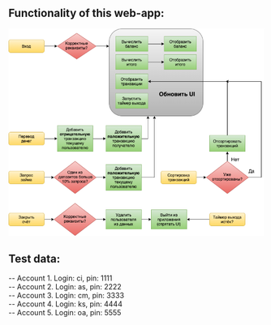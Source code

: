## Functionality of this web-app: 
![image](https://github.com/Shipy4kaRU/Simply-Bank-App/blob/main/flowchart.png)

## Test data:
-- Account 1. Login: ci, pin: 1111  
-- Account 2. Login: as, pin: 2222  
-- Account 3. Login: cm, pin: 3333  
-- Account 4. Login: ks, pin: 4444  
-- Account 5. Login: oa, pin: 5555  
